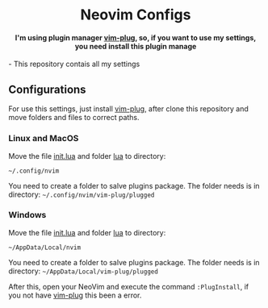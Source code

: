 <h1 align="center">Neovim Configs</h1>

<h4 align="center">I'm using plugin manager <a href="https://github.com/junegunn/vim-plug" target="_blank">vim-plug</a>, so, if you want to use my settings, you need install this plugin manage</h4>
 - This repository contais all my settings</p>

## Configurations

<p>For use this settings, just install <a href="https://github.com/junegunn/vim-plug" target="_blank">vim-plug</a>, after clone this repository and move folders and files to correct paths.</p>

### Linux and MacOS

<p>Move the file <a href="https://github.com/BHM871/neovim-configs/init.lua">init.lua</a> and folder <a href="https://github.com/BHM871/neovim-configs/lua">lua</a> to directory:</p>

<code>~/.config/nvim</code>

<p>You need to create a folder to salve plugins package. The folder needs is in directory: 
 <code>~/.config/nvim/vim-plug/plugged</code></p>

### Windows

<p>Move the file <a href="https://github.com/BHM871/neovim-configs/init.lua">init.lua</a> and folder <a href="https://github.com/BHM871/neovim-configs/lua">lua</a> to directory:</p>

<code>~/AppData/Local/nvim</code>

<p>You need to create a folder to salve plugins package. The folder needs is in directory: 
 <code>~/AppData/Local/vim-plug/plugged</code></p>

<p>After this, open your NeoVim and execute the command <n><code>:PlugInstall</code></n>, if you not have <a href="https://github.com/junegunn/vim-plug" target="_blank">vim-plug</a> this been a error.</p>
